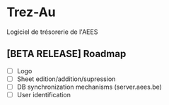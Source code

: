 # Trez-Au
Logiciel de trésorerie de l'AEES


## \[BETA RELEASE] Roadmap 
- [ ] Logo
- [ ] Sheet edition/addition/supression
- [ ] DB synchronization mechanisms (server.aees.be)
- [ ] User identification
